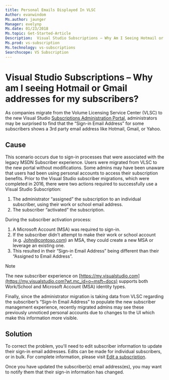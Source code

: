 ```yaml
---
title: Personal Emails Displayed In VLSC
Author: evanwindom
Ms.author: jaunger
Manager: evelynp
Ms.date: 01/23/2018
Ms.topic: Get-Started-Article
Description:  Visual Studio Subscriptions – Why Am I Seeing Hotmail or Gmail Addresses for My Subscribers?   
Ms.prod: vs-subscription
Ms.technology: vs-subscriptions
Searchscope: VS Subscription
---
```


# Visual Studio Subscriptions – Why am I seeing Hotmail or Gmail addresses for my subscribers? 

As companies migrate from the Volume Licensing Service Center (VLSC) to the new Visual Studio [Subscriptions Administration Portal](https://manage.visualstudio.com), administrators may be surprised to find that the “Sign-in Email Address” for some subscribers shows a 3rd party email address like Hotmail, Gmail, or Yahoo.

## Cause

This scenario occurs due to sign-in processes that were associated with the legacy MSDN Subscriber experience. Users were migrated from VLSC to the new portal without modifications. Some admins may have been unaware that users had been using personal accounts to access their subscription benefits. Prior to the Visual Studio subscriber migrations, which were completed in 2016, there were two actions required to successfully use a Visual Studio Subscription:
1. The administrator “assigned” the subscription to an individual subscriber, using their work or school email address.
2. The subscriber “activated” the subscription.

During the subscriber activation process:
1. A Microsoft Account (MSA) was required to sign-in.
2. If the subscriber didn’t attempt to make their work or school account (e.g. John@contoso.com) an MSA, they could create a new MSA or leverage an existing one.
3. This resulted in their “Sign-in Email Address” being different than their “Assigned to Email Address”.

> [!NOTE] 
> The new subscriber experience on [https://my.visualstudio.com](https://my.visualstudio.com?wt.mc_id=o~msft~docs) supports both Work/School and Microsoft Account (MSA) identity types.

Finally, since the administrator migration is taking data from VLSC regarding the subscriber’s “Sign-In Email Address” to populate the new subscriber management experience, recently migrated admins may see these previously unnoticed personal accounts due to changes to the UI which make this information more visible.

## Solution

To correct the problem, you'll need to edit subscriber information to update their sign-in email addresses.  Edits can be made for individual subscribers, or in bulk. For complete information, please visit [Edit a subscription](/visualstudio/subscriptions/edit-license).  

Once you have updated the subscriber(s) email address(es), you may want to notify them that their sign-in information has changed.  